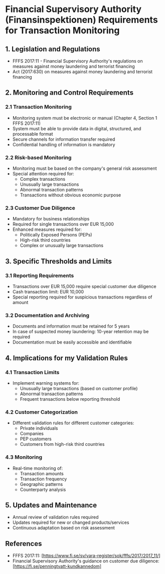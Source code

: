 # Financial Supervisory Authority (Finansinspektionen) Requirements for Transaction Monitoring

## 1. Legislation and Regulations
- FFFS 2017:11 - Financial Supervisory Authority's regulations on measures against money laundering and terrorist financing
- Act (2017:630) on measures against money laundering and terrorist financing

## 2. Monitoring and Control Requirements

### 2.1 Transaction Monitoring
- Monitoring system must be electronic or manual (Chapter 4, Section 1 FFFS 2017:11)
- System must be able to provide data in digital, structured, and processable format
- Secure channels for information transfer required
- Confidential handling of information is mandatory

### 2.2 Risk-based Monitoring
- Monitoring must be based on the company's general risk assessment
- Special attention required for:
  * Complex transactions
  * Unusually large transactions
  * Abnormal transaction patterns
  * Transactions without obvious economic purpose

### 2.3 Customer Due Diligence
- Mandatory for business relationships
- Required for single transactions over EUR 15,000
- Enhanced measures required for:
  * Politically Exposed Persons (PEPs)
  * High-risk third countries
  * Complex or unusually large transactions

## 3. Specific Thresholds and Limits

### 3.1 Reporting Requirements
- Transactions over EUR 15,000 require special customer due diligence
- Cash transaction limit: EUR 10,000
- Special reporting required for suspicious transactions regardless of amount

### 3.2 Documentation and Archiving
- Documents and information must be retained for 5 years
- In case of suspected money laundering: 10-year retention may be required
- Documentation must be easily accessible and identifiable

## 4. Implications for my Validation Rules

### 4.1 Transaction Limits
- Implement warning systems for:
  * Unusually large transactions (based on customer profile)
  * Abnormal transaction patterns
  * Frequent transactions below reporting threshold

### 4.2 Customer Categorization
- Different validation rules for different customer categories:
  * Private individuals
  * Companies
  * PEP customers
  * Customers from high-risk third countries

### 4.3 Monitoring
- Real-time monitoring of:
  * Transaction amounts
  * Transaction frequency
  * Geographic patterns
  * Counterparty analysis

## 5. Updates and Maintenance
- Annual review of validation rules required
- Updates required for new or changed products/services
- Continuous adaptation based on risk assessment

## References
- FFFS 2017:11: [https://www.fi.se/sv/vara-register/sok/fffs/2017/2017_11/]
- Financial Supervisory Authority's guidance on customer due diligence: [https://fi.se/penningtvatt-kundkannedom] 